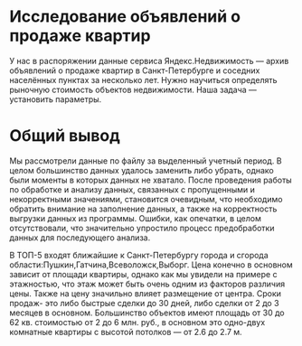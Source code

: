 # Исследование объявлений о продаже квартир

У нас в распоряжении данные сервиса Яндекс.Недвижимость — архив объявлений о продаже квартир в Санкт-Петербурге и соседних населённых пунктах за несколько лет. Нужно научиться определять рыночную стоимость объектов недвижимости. Наша задача — установить параметры. 

# Общий вывод

Мы рассмотрели данные по файлу за выделенный учетный период. В целом большинство данных удалось заменить либо убрать, однако были моменты в которых данных не хватало. После проведения работы по обработке и анализу данных, связанных с пропущенными и некорректными значениями, становится очевидным, что необходимо обратить внимание на заполнение данных, а также на корректность выгрузки данных из программы. Ошибки, как опечатки, в целом отсутствовали, что значительно упростило процесс предобработки данных для последующего анализа.

В ТОП-5 входят ближайшие к Санкт-Петербургу города и сгорода области:Пушкин,Гатчина,Всеволожск,Выборг. Цена конечно в основном зависит от площади квартиры, однако как мы увидели на примере с этажностью, что этаж может быть очень одним из факторов различия цены. Также на цену значильно влияет размещение от центра. Сроки продаж- это либо быстрые сделки до 30 дней, либо сделки от 2 до 3 месяцев в основном. Большинство объектов имеют площадь от 30 до 62 кв. стоимостью от 2 до 6 млн. руб., в основном это одно-двух комнатные квартиры с высотой потолков — от 2.6 до 2.7 м.
